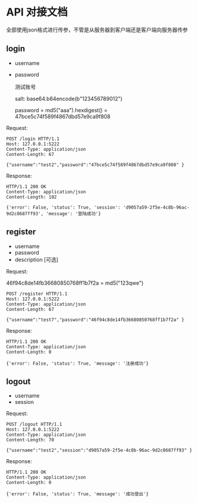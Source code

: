 # API 对接文档
全部使用json格式进行传参，不管是从服务器到客户端还是客户端向服务器传参


## login

- username
- password

  测试账号 

  salt: base64.b64encode(b"123456789012")

  password = md5("aaa").hexdigest() = 47bce5c74f589f4867dbd57e9ca9f808

Request:
```
POST /login HTTP/1.1
Host: 127.0.0.1:5222
Content-Type: application/json
Content-Length: 67

{"username":"test2","password":"47bce5c74f589f4867dbd57e9ca9f808" }
```

Response:
```
HTTP/1.1 200 OK
Content-Type: application/json
Content-Length: 102

{'error': False, 'status': True, 'session': 'd9057a59-2f5e-4c8b-96ac-9d2c8687ff93', 'message': '登陆成功'}
```

## register

- username
- password
- description [可选]

Request:

46f94c8de14fb36680850768ff1b7f2a = md5("123qwe")

```
POST /register HTTP/1.1
Host: 127.0.0.1:5222
Content-Type: application/json
Content-Length: 67

{"username":"test7","password":"46f94c8de14fb36680850768ff1b7f2a" }
```

Response:

```
HTTP/1.1 200 OK
Content-Type: application/json
Content-Length: 0

{'error': False, 'status': True, 'message': '注册成功'}
```

## logout

- username
- session

Request:

```
POST /logout HTTP/1.1
Host: 127.0.0.1:5222
Content-Type: application/json
Content-Length: 70

{"username":"test2","session":"d9057a59-2f5e-4c8b-96ac-9d2c8687ff93" }
```

Response:

```
HTTP/1.1 200 OK
Content-Type: application/json
Content-Length: 0

{'error': False, 'status': True, 'message': '成功登出'}
```

